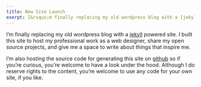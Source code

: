 ```yaml
---
title: New Site Launch
exerpt: I&rsquo;m finally replacing my old wordpress blog with a [jekyll](http://github.com/henrick/jekyll/) powered site. I built this site to host my professional work as a web designer, share my open source projects
---
```


I&rsquo;m finally replacing my old wordpress blog with a [jekyll](http://github.com/henrick/jekyll/) powered site. I built this site to host my professional work as a web designer, share my open source projects, and give me a space to write about things that inspire me.

I&rsquo;m also hosting the source code for generating this site on [github](http://github.com/imathis/design-enthusiast/)
so if you&rsquo;re curious, you&rsquo;re welcome to have a look under the hood. Although I do reserve rights to the content, you&rsquo;re welcome to use any code for your own site, if you like.